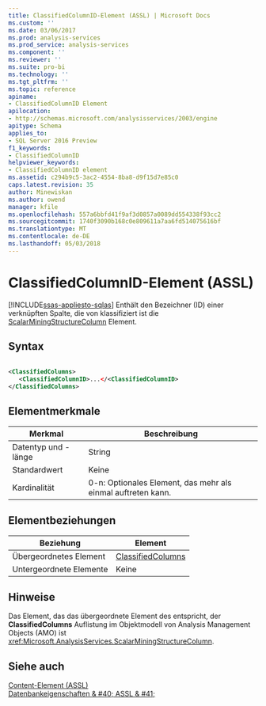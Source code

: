 ```yaml
---
title: ClassifiedColumnID-Element (ASSL) | Microsoft Docs
ms.custom: ''
ms.date: 03/06/2017
ms.prod: analysis-services
ms.prod_service: analysis-services
ms.component: ''
ms.reviewer: ''
ms.suite: pro-bi
ms.technology: ''
ms.tgt_pltfrm: ''
ms.topic: reference
apiname:
- ClassifiedColumnID Element
apilocation:
- http://schemas.microsoft.com/analysisservices/2003/engine
apitype: Schema
applies_to:
- SQL Server 2016 Preview
f1_keywords:
- ClassifiedColumnID
helpviewer_keywords:
- ClassifiedColumnID element
ms.assetid: c294b9c5-3ac2-4554-8ba8-d9f15d7e85c0
caps.latest.revision: 35
author: Minewiskan
ms.author: owend
manager: kfile
ms.openlocfilehash: 557a6bbfd41f9af3d0857a0089dd554338f93cc2
ms.sourcegitcommit: 1740f3090b168c0e809611a7aa6fd514075616bf
ms.translationtype: MT
ms.contentlocale: de-DE
ms.lasthandoff: 05/03/2018
---
```

# <a name="classifiedcolumnid-element-assl"></a>ClassifiedColumnID-Element (ASSL)
[!INCLUDE[ssas-appliesto-sqlas](../../../includes/ssas-appliesto-sqlas.md)]
  Enthält den Bezeichner (ID) einer verknüpften Spalte, die von klassifiziert ist die [ScalarMiningStructureColumn](../../../analysis-services/scripting/data-type/scalarminingstructurecolumn-data-type-assl.md) Element.  
  
## <a name="syntax"></a>Syntax  
  
```xml  
  
<ClassifiedColumns>  
   <ClassifiedColumnID>...</<ClassifiedColumnID>  
</ClassifiedColumns>  
```  
  
## <a name="element-characteristics"></a>Elementmerkmale  
  
|Merkmal|Beschreibung|  
|--------------------|-----------------|  
|Datentyp und -länge|String|  
|Standardwert|Keine|  
|Kardinalität|0-n: Optionales Element, das mehr als einmal auftreten kann.|  
  
## <a name="element-relationships"></a>Elementbeziehungen  
  
|Beziehung|Element|  
|------------------|-------------|  
|Übergeordnetes Element|[ClassifiedColumns](../../../analysis-services/scripting/collections/classifiedcolumns-element-assl.md)|  
|Untergeordnete Elemente|Keine|  
  
## <a name="remarks"></a>Hinweise  
 Das Element, das das übergeordnete Element des entspricht, der **ClassifiedColumns** Auflistung im Objektmodell von Analysis Management Objects (AMO) ist <xref:Microsoft.AnalysisServices.ScalarMiningStructureColumn>.  
  
## <a name="see-also"></a>Siehe auch  
 [Content-Element &#40;ASSL&#41;](../../../analysis-services/scripting/properties/content-element-assl.md)   
 [Datenbankeigenschaften & #40; ASSL & #41;](../../../analysis-services/scripting/properties/properties-assl.md)  
  
  
